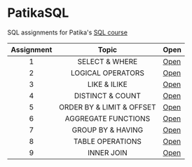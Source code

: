 # PatikaSQL

SQL assignments for Patika's [SQL course](https://academy.patika.dev/tr/courses/sql)

| Assignment |           Topic           | Open                    |
| :--------: | :-----------------------: | ----------------------- |
|     1      |      SELECT & WHERE       | [Open](./assignment-1/) |
|     2      |     LOGICAL OPERATORS     | [Open](./assignment-2/) |
|     3      |       LIKE & ILIKE        | [Open](./assignment-3/) |
|     4      |     DISTINCT & COUNT      | [Open](./assignment-4/) |
|     5      | ORDER BY & LIMIT & OFFSET | [Open](./assignment-5/) |
|     6      |    AGGREGATE FUNCTIONS    | [Open](./assignment-6/) |
|     7      |     GROUP BY & HAVING     | [Open](./assignment-7/) |
|     8      |     TABLE OPERATIONS      | [Open](./assignment-8/) |
|     9      |        INNER JOIN         | [Open](./assignment-9/) |
